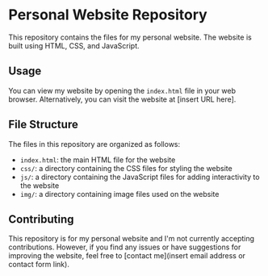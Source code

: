 # Personal Website Repository

This repository contains the files for my personal website. The website is built using HTML, CSS, and JavaScript.

## Usage

You can view my website by opening the `index.html` file in your web browser. Alternatively, you can visit the website at [insert URL here].

## File Structure

The files in this repository are organized as follows:

- `index.html`: the main HTML file for the website
- `css/`: a directory containing the CSS files for styling the website
- `js/`: a directory containing the JavaScript files for adding interactivity to the website
- `img/`: a directory containing image files used on the website

## Contributing

This repository is for my personal website and I'm not currently accepting contributions. However, if you find any issues or have suggestions for improving the website, feel free to [contact me](insert email address or contact form link).

